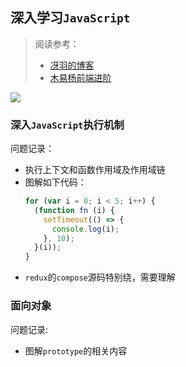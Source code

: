 ## 深入学习`JavaScript`
> 阅读参考：  
> * [冴羽的博客](https://github.com/mqyqingfeng/Blog)
> * [木易杨前端进阶](https://www.muyiy.cn/blog/)

![](http://assets.processon.com/chart_image/5e8853d3e4b0bf3ebcf7c24a.png)
### 深入`JavaScript`执行机制
问题记录：
* 执行上下文和函数作用域及作用域链
* 图解如下代码：
  ```javascript
  for (var i = 0; i < 5; i++) {
    (function fn (i) {
      setTimeout(() => {
        console.log(i);
      }, 10);
    }(i));
  }
  ```
* `redux`的`compose`源码特别绕，需要理解

### 面向对象
问题记录:
* 图解`prototype`的相关内容

